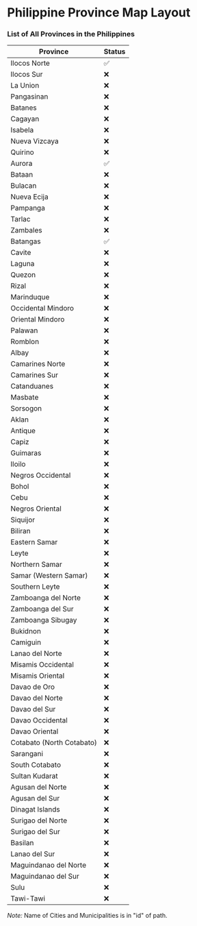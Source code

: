 # Philippine Province Map Layout
### List of All Provinces in the Philippines

| Province                 | Status |
|--------------------------|--------|
| Ilocos Norte             | ✅     |
| Ilocos Sur               | ❌     |
| La Union                 | ❌     |
| Pangasinan                | ❌     |
| Batanes                  | ❌     |
| Cagayan                  | ❌     |
| Isabela                  | ❌     |
| Nueva Vizcaya            | ❌     |
| Quirino                  | ❌     |
| Aurora                   | ✅     |
| Bataan                   | ❌     |
| Bulacan                  | ❌     |
| Nueva Ecija              | ❌     |
| Pampanga                 | ❌     |
| Tarlac                   | ❌     |
| Zambales                 | ❌     |
| Batangas                 | ✅     |
| Cavite                   | ❌     |
| Laguna                   | ❌     |
| Quezon                   | ❌     |
| Rizal                    | ❌     |
| Marinduque               | ❌     |
| Occidental Mindoro       | ❌     |
| Oriental Mindoro         | ❌     |
| Palawan                  | ❌     |
| Romblon                  | ❌     |
| Albay                    | ❌     |
| Camarines Norte          | ❌     |
| Camarines Sur            | ❌     |
| Catanduanes              | ❌     |
| Masbate                  | ❌     |
| Sorsogon                 | ❌     |
| Aklan                    | ❌     |
| Antique                  | ❌     |
| Capiz                    | ❌     |
| Guimaras                 | ❌     |
| Iloilo                   | ❌     |
| Negros Occidental        | ❌     |
| Bohol                    | ❌     |
| Cebu                     | ❌     |
| Negros Oriental          | ❌     |
| Siquijor                 | ❌     |
| Biliran                  | ❌     |
| Eastern Samar            | ❌     |
| Leyte                    | ❌     |
| Northern Samar           | ❌     |
| Samar (Western Samar)    | ❌     |
| Southern Leyte           | ❌     |
| Zamboanga del Norte      | ❌     |
| Zamboanga del Sur        | ❌     |
| Zamboanga Sibugay        | ❌     |
| Bukidnon                 | ❌     |
| Camiguin                 | ❌     |
| Lanao del Norte          | ❌     |
| Misamis Occidental       | ❌     |
| Misamis Oriental         | ❌     |
| Davao de Oro             | ❌     |
| Davao del Norte          | ❌     |
| Davao del Sur            | ❌     |
| Davao Occidental         | ❌     |
| Davao Oriental           | ❌     |
| Cotabato (North Cotabato)| ❌     |
| Sarangani                | ❌     |
| South Cotabato           | ❌     |
| Sultan Kudarat           | ❌     |
| Agusan del Norte         | ❌     |
| Agusan del Sur           | ❌     |
| Dinagat Islands          | ❌     |
| Surigao del Norte        | ❌     |
| Surigao del Sur          | ❌     |
| Basilan                  | ❌     |
| Lanao del Sur            | ❌     |
| Maguindanao del Norte    | ❌     |
| Maguindanao del Sur      | ❌     |
| Sulu                     | ❌     |
| Tawi-Tawi                | ❌     |


<i>Note:</i> Name of Cities and Municipalities is in "id" of path.